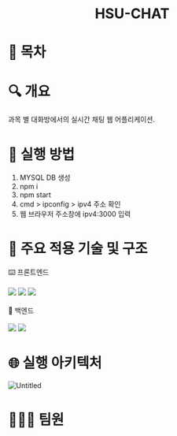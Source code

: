# <div align="center">HSU-CHAT

# 📄 목차

# 🔍 개요
과목 별 대화방에서의 실시간 채팅 웹 어플리케이션.

# 📁 실행 방법
1. MYSQL DB 생성<br>
2. npm i<br>
3. npm start<br>
4. cmd > ipconfig > ipv4 주소 확인<br>
5. 웹 브라우저 주소창에 ipv4:3000 입력<br>

# 🔗 주요 적용 기술 및 구조
⌨️ 프론트엔드<br><br> <img src="https://img.shields.io/badge/html5-E34F26?style=for-the-badge&logo=html5&logoColor=white"> <img src="https://img.shields.io/badge/CSS3-007396?style=flat&logo=Java&logoColor=white"/> <img src="https://img.shields.io/badge/VJS-007396?style=flat&logo=Java&logoColor=white"/><br><br>
📡 백엔드<br><br> <img src="https://img.shields.io/badge/Node.js-007396?style=flat&logo=Java&logoColor=white"/> <img src="https://img.shields.io/badge/MYSQL-007396?style=flat&logo=Java&logoColor=white"/>
    
# 🌐 실행 아키텍처
![Untitled](https://user-images.githubusercontent.com/84308554/152974072-3e5480e7-f519-42a9-864f-9a4750256d51.png)

# 👨🏻‍💻 팀원
